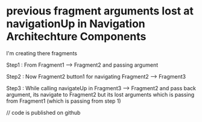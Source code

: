 
# previous fragment arguments lost at navigationUp in Navigation Architechture Components 

I'm creating there fragments 

Step1 : From Fragment1 --> Fragment2 and passing argument

Step2 : Now Fragment2 button1 for navigating Fragment2 --> Fragment3 

Step3 : While calling navigateUp in Fragment3 --> Fragment2 and pass back argument, its navigate to Fragment2 but its lost arguments which is passing from Fragment1 (which is passing from step 1)


// code is published on github
